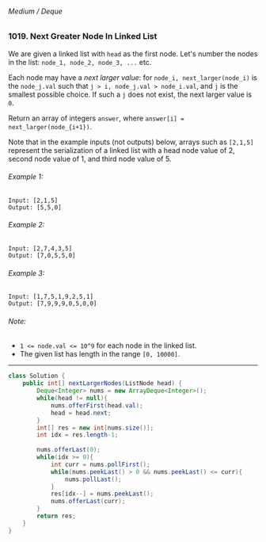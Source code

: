 ###### Medium / Deque

### 1019. Next Greater Node In Linked List

We are given a linked list with `head` as the first node.  Let's number the nodes in the list: `node_1, node_2, node_3, ...` etc.  

Each node may have a _next larger value_: for `node_i, next_larger(node_i)` is the `node_j.val` such that `j > i, node_j.val > node_i.val`, and `j` is the smallest possible choice.  If such a `j` does not exist, the next larger value is `0`.  

Return an array of integers `answer`, where `answer[i] = next_larger(node_{i+1})`.  

Note that in the example inputs (not outputs) below, arrays such as `[2,1,5]` represent the serialization of a linked list with a head node value of 2, second node value of 1, and third node value of 5.

###### Example 1:
```
Input: [2,1,5]
Output: [5,5,0]
```

###### Example 2:
```
Input: [2,7,4,3,5]
Output: [7,0,5,5,0]
```

###### Example 3:
```
Input: [1,7,5,1,9,2,5,1]
Output: [7,9,9,9,0,5,0,0]
``` 

###### Note:
- `1 <= node.val <= 10^9` for each node in the linked list.
- The given list has length in the range `[0, 10000]`.

***

```java
class Solution {
    public int[] nextLargerNodes(ListNode head) {
        Deque<Integer> nums = new ArrayDeque<Integer>();
        while(head != null){
            nums.offerFirst(head.val);
            head = head.next;
        }
        int[] res = new int[nums.size()];
        int idx = res.length-1;
        
        nums.offerLast(0);
        while(idx >= 0){
            int curr = nums.pollFirst();
            while(nums.peekLast() > 0 && nums.peekLast() <= curr){
                nums.pollLast();
            }
            res[idx--] = nums.peekLast();
            nums.offerLast(curr);
        }
        return res;
    }
}
```
